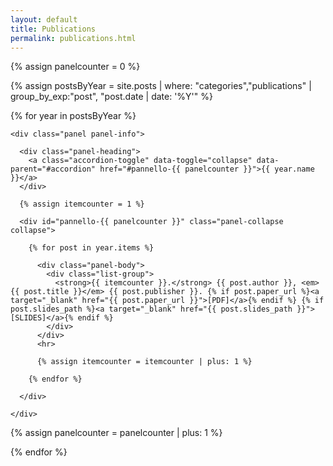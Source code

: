 ```yaml
---
layout: default
title: Publications
permalink: publications.html
---
```


{% assign panelcounter = 0 %}

<div class="panel-group" id="accordion">

  {% assign postsByYear = site.posts | where: "categories","publications" | group_by_exp:"post", "post.date | date: '%Y'" %}

  {% for year in postsByYear %}

    <div class="panel panel-info">
      
      <div class="panel-heading">
        <a class="accordion-toggle" data-toggle="collapse" data-parent="#accordion" href="#pannello-{{ panelcounter }}">{{ year.name }}</a>
      </div>

      {% assign itemcounter = 1 %}

      <div id="pannello-{{ panelcounter }}" class="panel-collapse collapse">
      
        {% for post in year.items %}
      
          <div class="panel-body">
            <div class="list-group">
              <strong>{{ itemcounter }}.</strong> {{ post.author }}, <em>{{ post.title }}</em> {{ post.publisher }}. {% if post.paper_url %}<a target="_blank" href="{{ post.paper_url }}">[PDF]</a>{% endif %} {% if post.slides_path %}<a target="_blank" href="{{ post.slides_path }}">[SLIDES]</a>{% endif %}
            </div>
          </div>
          <hr>

          {% assign itemcounter = itemcounter | plus: 1 %}

        {% endfor %}

      </div>

    </div>

  {% assign panelcounter = panelcounter | plus: 1 %}

  {% endfor %}

</div>
